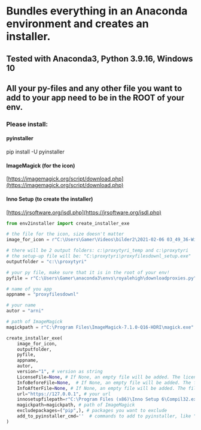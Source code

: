 # Bundles everything in an Anaconda environment and creates an installer.

## Tested with Anaconda3, Python 3.9.16, Windows 10

## All your py-files and any other file you want to add to your app need to be in the ROOT of your env.

### Please install:

#### pyinstaller

pip install -U pyinstaller 

#### ImageMagick (for the icon)

[https://imagemagick.org/script/download.php](https://imagemagick.org/script/download.php)

#### Inno Setup (to create the installer)

[https://jrsoftware.org/isdl.php](https://jrsoftware.org/isdl.php)  

```python
from env2installer import create_installer_exe

# the file for the icon, size doesn't matter
image_for_icon = r"C:\Users\Gamer\Videos\bilder2\2021-02-06 03_49_36-Window.png"

# there will be 2 output folders: c:\proxytyri_temp and c:\proxytyri
# the setup-up file will be: "C:\proxytyri\proxyfilesdownl_setup.exe"
outputfolder = "c:\\proxytyri"

# your py file, make sure that it is in the root of your env!
pyfile = r"C:\Users\Gamer\anaconda3\envs\royalehigh\downloadproxies.py"

# name of you app
appname = "proxyfilesdownl"

# your name
autor = "arni"

# path of ImageMagick 
magickpath = r"C:\Program Files\ImageMagick-7.1.0-Q16-HDRI\magick.exe"

create_installer_exe(
    image_for_icon,
    outputfolder,
    pyfile,
    appname,
    autor,
    version="1", # version as string
    LicenseFile=None, # If None, an empty file will be added. The license file will be shown to the user during the installation.
    InfoBeforeFile=None,  # If None, an empty file will be added. The file will be shown to the user during the installation.
    InfoAfterFile=None, # If None, an empty file will be added. The file will be shown to the user during the installation.
    url="https://127.0.0.1", # your url
    innosetupfilepath=r"C:\Program Files (x86)\Inno Setup 6\Compil32.exe", # the Inno Setup executable
    magickpath=magickpath, # path of ImageMagick 
    excludepackages=("pip",), # packages you want to exclude 
    add_to_pyinstaller_cmd=''  # commands to add to pyinstaller, like "--noconsole"
)
```
